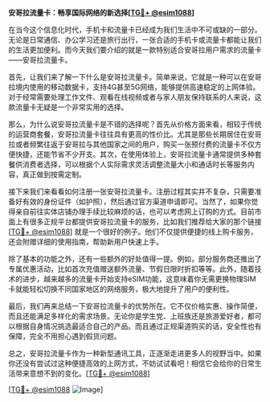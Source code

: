 **安哥拉流量卡：畅享国际网络的新选择[[TG💪+ @esim1088](https://t.me/s/esim1088)]**

在当今这个信息化时代，手机卡和流量卡已经成为我们生活中不可或缺的一部分。无论是日常通信、办公学习还是旅行出行，一张合适的手机卡或流量卡都能让我们的生活更加便利。而今天我们要介绍的就是一款特别适合安哥拉用户需求的流量卡——安哥拉流量卡。

首先，让我们来了解一下什么是安哥拉流量卡。简单来说，它就是一种可以在安哥拉境内使用的移动数据卡，支持4G甚至5G网络，能够提供高速稳定的上网体验。对于经常需要处理工作文件、观看在线视频或者与家人朋友保持联系的人来说，这款流量卡无疑是一个非常实用的选择。

那么，为什么说安哥拉流量卡是不错的选择呢？首先从价格方面来看，相较于传统的运营商套餐，安哥拉流量卡往往具有更高的性价比。尤其是那些长期居住在安哥拉或者频繁往返于安哥拉与其他国家之间的用户，购买一张预付费的流量卡不仅方便快捷，还能节省不少开支。其次，在使用体验上，安哥拉流量卡通常提供多种套餐供消费者选择，可以根据个人实际需求灵活调整流量大小和通话时长等服务内容，真正做到按需定制。

接下来我们来看看如何注册一张安哥拉流量卡。注册过程其实并不复杂，只需要准备好有效的身份证件（如护照），然后通过官方渠道申请即可。当然了，如果你觉得亲自前往实体店铺办理手续比较麻烦的话，也可以考虑网上订购的方式。目前市面上有很多正规平台都提供安哥拉流量卡的服务，比如我们推荐给大家的那个链接[[TG💪+ @esim1088](https://t.me/s/esim1088)] 就是一个很好的例子。他们不仅提供便捷的线上购卡服务，还会附赠详细的使用指南，帮助新用户快速上手。

除了基本的功能之外，还有一些额外的好处值得一提。例如，部分服务商还推出了专属优惠活动，比如首次充值赠送额外流量、节假日限时折扣等等。此外，随着技术的进步，越来越多的流量卡开始支持eSIM功能，这意味着你无需更换物理SIM卡就能轻松切换不同国家地区的网络服务，极大地提升了用户的便利性。

最后，我们再来总结一下安哥拉流量卡的优势所在。它不仅价格实惠、操作简便，而且还能满足多样化的需求场景。无论你是学生党、上班族还是旅游爱好者，都可以根据自身情况挑选最适合自己的产品。而且通过正规渠道购买的话，安全性也有保障，完全不用担心遇到假货问题。

总之，安哥拉流量卡作为一种新型通讯工具，正逐渐走进更多人的视野当中。如果你还没有尝试过这种便捷高效的上网方式，不妨试试看吧！相信它会给你的日常生活带来意想不到的变化。[[TG💪+ @esim1088](https://t.me/s/esim1088)]

[[TG💪+ @esim1088](https://t.me/s/esim1088) ![Image](https://i.postimg.cc/4NQfJmqS/Snipaste-2025-05-13-00-14-12.png)]